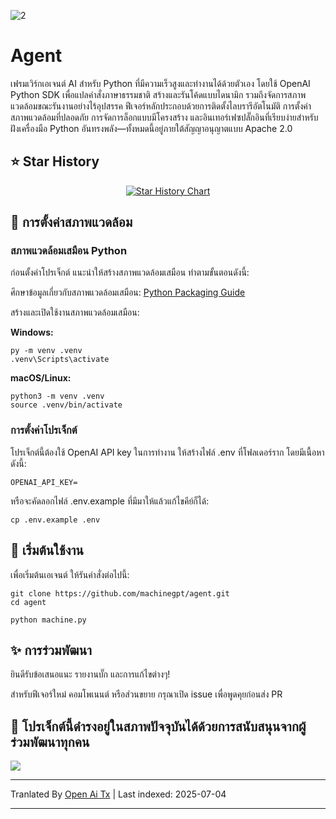 ![2](https://github.com/user-attachments/assets/a18257a3-a678-4fd4-bf77-750dab4d99bb)

# Agent

เฟรมเวิร์กเอเจนต์ AI สำหรับ Python ที่มีความเร็วสูงและทำงานได้ด้วยตัวเอง โดยใช้ OpenAI Python SDK เพื่อแปลคำสั่งภาษาธรรมชาติ สร้างและรันโค้ดแบบไดนามิก รวมถึงจัดการสภาพแวดล้อมขณะรันงานอย่างไร้อุปสรรค ฟีเจอร์หลักประกอบด้วยการติดตั้งไลบรารีอัตโนมัติ การตั้งค่าสภาพแวดล้อมที่ปลอดภัย การจัดการล็อกแบบมีโครงสร้าง และอินเทอร์เฟซปลั๊กอินที่เรียบง่ายสำหรับฝังเครื่องมือ Python อันทรงพลัง—ทั้งหมดนี้อยู่ภายใต้สัญญาอนุญาตแบบ Apache 2.0

## ⭐ Star History

<p align="center">
  <a href="https://star-history.com/#machinegpt/agent&Date">
    <img alt="Star History Chart" src="https://api.star-history.com/svg?repos=machinegpt/agent&type=Date&theme=dark" onerror="this.src='https://api.star-history.com/svg?repos=machinegpt/agent&type=Date'" />
  </a>
</p>


## 🔧 การตั้งค่าสภาพแวดล้อม

### สภาพแวดล้อมเสมือน Python
ก่อนตั้งค่าโปรเจ็กต์ แนะนำให้สร้างสภาพแวดล้อมเสมือน ทำตามขั้นตอนดังนี้:

ศึกษาข้อมูลเกี่ยวกับสภาพแวดล้อมเสมือน: [Python Packaging Guide](https://packaging.python.org/en/latest/guides/installing-using-pip-and-virtual-environments/)

สร้างและเปิดใช้งานสภาพแวดล้อมเสมือน:

**Windows:**

```
py -m venv .venv
.venv\Scripts\activate
```

**macOS/Linux:**
```
python3 -m venv .venv
source .venv/bin/activate
```

### การตั้งค่าโปรเจ็กต์
โปรเจ็กต์นี้ต้องใช้ OpenAI API key ในการทำงาน ให้สร้างไฟล์ .env ที่โฟลเดอร์ราก โดยมีเนื้อหาดังนี้:
```
OPENAI_API_KEY=
```
หรือจะคัดลอกไฟล์ .env.example ที่มีมาให้แล้วแก้ไขคีย์ก็ได้:
```
cp .env.example .env
```

## 🧠 เริ่มต้นใช้งาน
เพื่อเริ่มต้นเอเจนต์ ให้รันคำสั่งต่อไปนี้:
```
git clone https://github.com/machinegpt/agent.git
cd agent

python machine.py
```

## ✨ การร่วมพัฒนา

ยินดีรับข้อเสนอแนะ รายงานบั๊ก และการแก้ไขต่างๆ!

สำหรับฟีเจอร์ใหม่ คอมโพเนนต์ หรือส่วนขยาย กรุณาเปิด issue เพื่อพูดคุยก่อนส่ง PR

## 💖 โปรเจ็กต์นี้ดำรงอยู่ในสภาพปัจจุบันได้ด้วยการสนับสนุนจากผู้ร่วมพัฒนาทุกคน
<a href="https://github.com/machinegpt/agent/graphs/contributors">
  <img src="https://contrib.rocks/image?repo=machinegpt/agent" />
</a>

---

Tranlated By [Open Ai Tx](https://github.com/OpenAiTx/OpenAiTx) | Last indexed: 2025-07-04

---